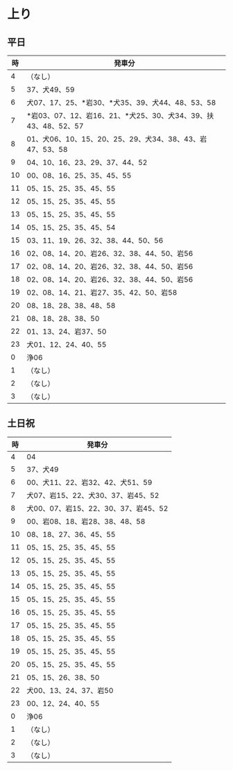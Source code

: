 # 上り

## 平日

| 時  | 発車分                                                           |
| --- | ---------------------------------------------------------------- |
| 4   | （なし）                                                         |
| 5   | 37、犬49、59                                                     |
| 6   | 犬07、17、25、\*岩30、\*犬35、39、犬44、48、53、58               |
| 7   | \*岩03、07、12、岩16、21、\*犬25、30、犬34、39、扶43、48、52、57 |
| 8   | 01、犬06、10、15、20、25、29、犬34、38、43、岩47、53、58         |
| 9   | 04、10、16、23、29、37、44、52                                   |
| 10  | 00、08、16、25、35、45、55                                       |
| 11  | 05、15、25、35、45、55                                           |
| 12  | 05、15、25、35、45、55                                           |
| 13  | 05、15、25、35、45、55                                           |
| 14  | 05、15、25、35、45、54                                           |
| 15  | 03、11、19、26、32、38、44、50、56                               |
| 16  | 02、08、14、20、岩26、32、38、44、50、岩56                       |
| 17  | 02、08、14、20、岩26、32、38、44、50、岩56                       |
| 18  | 02、08、14、20、岩26、32、38、44、50、岩56                       |
| 19  | 02、08、14、21、岩27、35、42、50、岩58                           |
| 20  | 08、18、28、38、48、58                                           |
| 21  | 08、18、28、38、50                                               |
| 22  | 01、13、24、岩37、50                                             |
| 23  | 犬01、12、24、40、55                                             |
| 0   | 浄06                                                             |
| 1   | （なし）                                                         |
| 2   | （なし）                                                         |
| 3   | （なし）                                                         |

## 土日祝

| 時  | 発車分                               |
| --- | ------------------------------------ |
| 4   | 04                                   |
| 5   | 37、犬49                             |
| 6   | 00、犬11、22、岩32、42、犬51、59     |
| 7   | 犬07、岩15、22、犬30、37、岩45、52   |
| 8   | 犬00、07、岩15、22、30、37、岩45、52 |
| 9   | 00、岩08、18、岩28、38、48、58       |
| 10  | 08、18、27、36、45、55               |
| 11  | 05、15、25、35、45、55               |
| 12  | 05、15、25、35、45、55               |
| 13  | 05、15、25、35、45、55               |
| 14  | 05、15、25、35、45、55               |
| 15  | 05、15、25、35、45、55               |
| 16  | 05、15、25、35、45、55               |
| 17  | 05、15、25、35、45、55               |
| 18  | 05、15、25、35、45、55               |
| 19  | 05、15、25、35、45、55               |
| 20  | 05、15、25、35、45、55               |
| 21  | 05、15、26、38、50                   |
| 22  | 犬00、13、24、37、岩50               |
| 23  | 00、12、24、40、55                   |
| 0   | 浄06                                 |
| 1   | （なし）                             |
| 2   | （なし）                             |
| 3   | （なし）                             |
